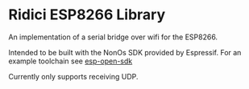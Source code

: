 # Ridici ESP8266 Library
An implementation of a serial bridge over wifi for the ESP8266.

Intended to be built with the NonOs SDK provided by Espressif.
For an example toolchain see [esp-open-sdk](https://github.com/pfalcon/esp-open-sdk)

Currently only supports receiving UDP.